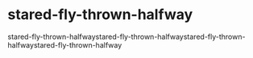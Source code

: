 # stared-fly-thrown-halfway
stared-fly-thrown-halfwaystared-fly-thrown-halfwaystared-fly-thrown-halfwaystared-fly-thrown-halfway
